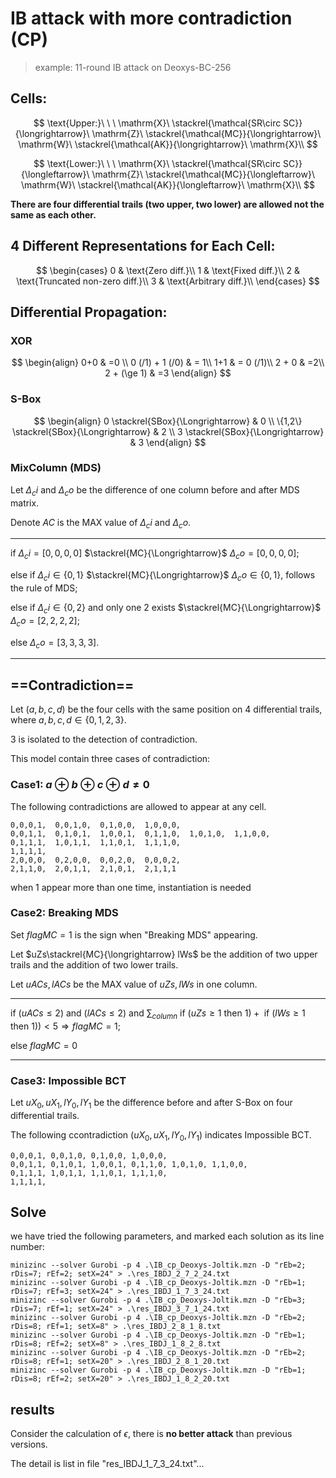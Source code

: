 # IB attack with more contradiction (CP)

> example: 11-round IB attack on Deoxys-BC-256

## Cells:

$$
\text{Upper:}\ \ \ 
\mathrm{X}\  \stackrel{\mathcal{SR\circ SC}}{\longrightarrow}\  \mathrm{Z}\  \stackrel{\mathcal{MC}}{\longrightarrow}\  \mathrm{W}\  \stackrel{\mathcal{AK}}{\longrightarrow}\  \mathrm{X}\\
$$

$$
\text{Lower:}\ \ \ 
\mathrm{X}\  \stackrel{\mathcal{SR\circ SC}}{\longleftarrow}\  \mathrm{Z}\  \stackrel{\mathcal{MC}}{\longleftarrow}\  \mathrm{W}\  \stackrel{\mathcal{AK}}{\longleftarrow}\  \mathrm{X}\\
$$

**There are four differential trails (two upper, two lower) are allowed not the same as each other.**

## 4 Different Representations for Each Cell:

$$
\begin{cases}
0 & \text{Zero diff.}\\
1 & \text{Fixed diff.}\\
2 & \text{Truncated non-zero diff.}\\
3 & \text{Arbitrary diff.}\\
\end{cases}
$$


## Differential Propagation:

### XOR

$$
\begin{align}
0+0 & =0 \\
0 (/1) + 1 (/0) & = 1\\
1+1 & =  0 (/1)\\
2 + 0 & =2\\
2 + (\ge 1) & =3
\end{align}
$$

### S-Box

$$
\begin{align}
0 \stackrel{SBox}{\Longrightarrow} & 0 \\
\{1,2\} \stackrel{SBox}{\Longrightarrow} & 2 \\
3 \stackrel{SBox}{\Longrightarrow} & 3
\end{align}
$$

### MixColumn (MDS)

Let $\Delta_ci$ and $\Delta_co$ be the difference of one column before and after MDS matrix.

Denote $AC$ is the MAX value of $\Delta_ci$ and $\Delta_co$.

---

if $\Delta_ci = [0,0,0,0]$ $\stackrel{MC}{\Longrightarrow}$ $\Delta_co = [0,0,0,0]$;

else if $\Delta_ci\in \{0,1\}$ $\stackrel{MC}{\Longrightarrow}$ $\Delta_co \in \{0,1\}$, follows the rule of MDS;

else if $\Delta_ci \in \{0,2\}$ and only one $2$ exists $\stackrel{MC}{\Longrightarrow}$ $\Delta_co=[2,2,2,2]$;

else $\Delta_co=[3,3,3,3]$.

---

## ==Contradiction==

Let $(a,b,c,d)$ be the four cells with the same position on 4 differential trails, where $a,b,c,d \in \{0,1,2,3\}$.

$3$ is isolated to the detection of contradiction.

This model contain three cases of contradiction:

### Case1: $a\oplus b\oplus c\oplus d\neq0$

The following contradictions are allowed to appear at any cell.

```
0,0,0,1,  0,0,1,0,  0,1,0,0,  1,0,0,0,
0,0,1,1,  0,1,0,1,  1,0,0,1,  0,1,1,0,  1,0,1,0,  1,1,0,0,
0,1,1,1,  1,0,1,1,  1,1,0,1,  1,1,1,0,
1,1,1,1,
2,0,0,0,  0,2,0,0,  0,0,2,0,  0,0,0,2,
2,1,1,0,  2,0,1,1,  2,1,0,1,  2,1,1,1
```

when $1$ appear more than one time, instantiation is needed

### Case2: Breaking MDS

Set $flagMC=1$ is the sign when "Breaking MDS" appearing.

Let $uZs\stackrel{MC}{\longrightarrow} lWs$ be the addition of two upper trails and the addition of two lower trails.

Let $uACs,lACs$ be the MAX value of $uZs, lWs$ in one column.

---

$\text{if } (uACs \le 2) \text{ and }(lACs \le 2) \text{ and } \sum_{column}{\text{ if }(uZs\ge1 \text{ then } 1) + \text{ if }(lWs\ge1 \text{ then } 1))<5} \Rightarrow flagMC=1$;

$\text{else } flagMC=0$

---

### Case3: Impossible BCT

Let $uX_0,uX_1,lY_0,lY_1$ be the difference before and after S-Box on four differential trails.

The following ccontradiction $(uX_0,uX_1,lY_0,lY_1)$  indicates Impossible BCT.

```
0,0,0,1, 0,0,1,0, 0,1,0,0, 1,0,0,0,
0,0,1,1, 0,1,0,1, 1,0,0,1, 0,1,1,0, 1,0,1,0, 1,1,0,0,
0,1,1,1, 1,0,1,1, 1,1,0,1, 1,1,1,0,
1,1,1,1,
```



## Solve

we have tried the following parameters, and marked each solution as its line number:

```
minizinc --solver Gurobi -p 4 .\IB_cp_Deoxys-Joltik.mzn -D "rEb=2; rDis=7; rEf=2; setX=24" > .\res_IBDJ_2_7_2_24.txt
minizinc --solver Gurobi -p 4 .\IB_cp_Deoxys-Joltik.mzn -D "rEb=1; rDis=7; rEf=3; setX=24" > .\res_IBDJ_1_7_3_24.txt
minizinc --solver Gurobi -p 4 .\IB_cp_Deoxys-Joltik.mzn -D "rEb=3; rDis=7; rEf=1; setX=24" > .\res_IBDJ_3_7_1_24.txt
minizinc --solver Gurobi -p 4 .\IB_cp_Deoxys-Joltik.mzn -D "rEb=2; rDis=8; rEf=1; setX=8" > .\res_IBDJ_2_8_1_8.txt
minizinc --solver Gurobi -p 4 .\IB_cp_Deoxys-Joltik.mzn -D "rEb=1; rDis=8; rEf=2; setX=8" > .\res_IBDJ_1_8_2_8.txt
minizinc --solver Gurobi -p 4 .\IB_cp_Deoxys-Joltik.mzn -D "rEb=2; rDis=8; rEf=1; setX=20" > .\res_IBDJ_2_8_1_20.txt
minizinc --solver Gurobi -p 4 .\IB_cp_Deoxys-Joltik.mzn -D "rEb=1; rDis=8; rEf=2; setX=20" > .\res_IBDJ_1_8_2_20.txt
```



## results

Consider the calculation of $\epsilon$, there is **no better attack** than previous versions.

The detail is list in file "res_IBDJ_1_7_3_24.txt"...
